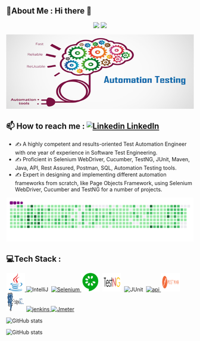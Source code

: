 ## 💫About Me : Hi there 👋

<p align="center">
  <img src="https://readme-typing-svg.herokuapp.com/?lines=Asım+ATES&font=Fira%20Code&center=true&width=150&height=50&duration=4000&pause=1000"> <img src="https://readme-typing-svg.herokuapp.com/?lines=I+am++Test+Automation+Engineer;&font=Fira%20Code&center=true&width=380&height=50&duration=4000&pause=1000">
</p>

<div align="center">
  <img src="https://github.com/asmates/asmates/blob/master/5680237420928-929-test-otomasyonu.png" width="600" height="200"/>
</div>

## 📫 How to reach me : [![Linkedin](https://i.stack.imgur.com/gVE0j.png) LinkedIn](https://www.linkedin.com/in/asimates/) <!--[![GitHub](https://i.stack.imgur.com/tskMh.png) GitHub](https://github.com/asmates)-->

- ✍️ A highly competent and results-oriented Test Automation Engineer with one year of experience in Software Test Engineering. <br/>
- ✍️ Proficient in Selenium WebDriver, Cucumber, TestNG, JUnit, Maven, Java, API, Rest Assured, Postman, SQL, Automation Testing tools.
- ✍️ Expert in designing and implementing different automation frameworks from scratch, like Page Objects Framework, using Selenium WebDriver, Cucumber and TestNG for a number of projects.

![snake gif](https://github.com/asmates/asmates/blob/master/github-contribution-grid-snake.gif)

## 💻Tech Stack :

<p align="left">
<a href="https://www.java.com" target="_blank" rel="noreferrer"> <img src="https://raw.githubusercontent.com/devicons/devicon/master/icons/java/java-original.svg" alt="java" width="50" height="50"/> </a>
 <img src="İntelij.png" title="IntelliJ" alt="IntelliJ" width="50" height="50"/>&nbsp;
<a href="https://www.selenium.com" target="_blank" rel="noreferrer"> <img src="https://camo.githubusercontent.com/4b95df4d6ca7a01afc25d27159804dc5a7d0df41d8131aaf50c9f84847dfda21/68747470733a2f2f73656c656e69756d2e6465762f696d616765732f73656c656e69756d5f6c6f676f5f7371756172655f677265656e2e706e67" alt="Selenium" width="50" height="50"/> </a>
<img src="https://github.com/devicons/devicon/blob/master/icons/cucumber/cucumber-plain.svg" title="Cucumber" alt="Cucumber" width="50" height="50"/>&nbsp;
<img src="TestNG.webp" title="TestNG" alt="TestNG" width="50" height="50"/>&nbsp;
<img src="jNUNİT.png" title="JUnit" alt="JUnit" width="50" height="50"/>&nbsp;
<a href="https://www.api.com" target="_blank" rel="noreferrer"> <img src="https://encrypted-tbn0.gstatic.com/images?q=tbn:ANd9GcQFpswKqlwex1UtYOHT6cWIVsJ3dQfEg__lFQ&usqp=CAU" alt="api" width="50" height="50"/> </a>
<img src="Postman.png" title="TestNG" alt="TestNG" width="50" height="50"/>&nbsp;
<img src="PostgreSQL.png" alt="postman" width="50" height="50"/> 	</a>
<a href="https://www.jenkins.io" target="_blank" rel="noreferrer"> <img src="https://www.vectorlogo.zone/logos/jenkins/jenkins-icon.svg" alt="jenkins" width="50" height="50"/> </a>
<a href="https://www.jmeter.com" target="_blank" rel="noreferrer"> <img src="https://jmeter.apache.org/images/logo.svg" alt="Jmeter" width="50" height="50"/> </a>
</p>

![GitHub stats](https://github-readme-stats.vercel.app/api?username=asmates&show_icons=true&count_private=true)

![GitHub stats](https://github-readme-stats.vercel.app/api/top-langs/?username=asmates&layout=compact&count_private=true)
